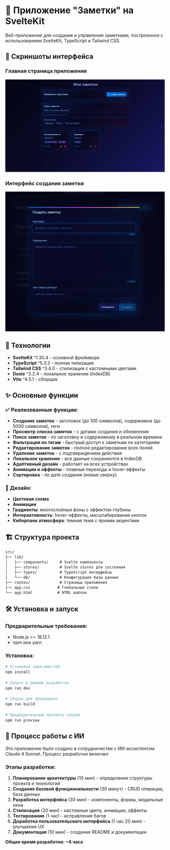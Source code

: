 # 📝 Приложение "Заметки" на SvelteKit

Веб-приложение для создания и управления заметками, построенное с использованием SvelteKit, TypeScript и Tailwind CSS.

## 📸 Скриншоты интерфейса

### Главная страница приложения
![Главная страница](Screenshot_1.png)

### Интерфейс создания заметки
![Создание заметки](Screenshot_2.png)

## 🚀 Технологии

- **SvelteKit** ^1.30.4 - основной фреймворк
- **TypeScript** ^5.3.3 - полная типизация
- **Tailwind CSS** ^3.4.0 - стилизация с кастомными цветами
- **Dexie** ^3.2.4 - локальное хранение (IndexDB)
- **Vite** ^4.5.1 - сборщик

## ✨ Основные функции

### ✅ Реализованные функции:

- **Создание заметок** - заголовок (до 100 символов), содержимое (до 5000 символов), теги
- **Просмотр списка заметок** - с датами создания и обновления
- **Поиск заметок** - по заголовку и содержимому в реальном времени
- **Фильтрация по тегам** - быстрый доступ к заметкам по категориям
- **Редактирование заметок** - полное редактирование всех полей
- **Удаление заметок** - с подтверждением действия
- **Локальное хранение** - все данные сохраняются в IndexDB
- **Адаптивный дизайн** - работает на всех устройствах
- **Анимации и эффекты** - плавные переходы и hover-эффекты
- **Сортировка** - по дате создания (новые сверху)

### 🎨 Дизайн:

- **Цветовая схема**
- **Анимации**
- **Градиенты**: многослойные фоны с эффектом глубины
- **Интерактивность**: hover-эффекты, масштабирование кнопок
- **Киберпанк атмосфера**: темная тема с яркими акцентами

## 🏗️ Структура проекта

```
src/
├── lib/
│   ├── components/     # Svelte компоненты
│   ├── stores/         # Svelte stores для состояния
│   ├── types/          # TypeScript интерфейсы
│   └── db/             # Конфигурация базы данных
├── routes/             # Страницы приложения
├── app.css            # Глобальные стили
└── app.html           # HTML шаблон
```

## 🛠️ Установка и запуск

### Предварительные требования:

- Node.js >= 18.12.1
- npm или yarn

### Установка:

```bash
# Установка зависимостей
npm install

# Запуск в режиме разработки
npm run dev

# Сборка для продакшена
npm run build

# Предварительный просмотр сборки
npm run preview
```

## 🤖 Процесс работы с ИИ

Это приложение было создано в сотрудничестве с ИИ-ассистентом Claude 4 Sonnet. Процесс разработки включал:

### Этапы разработки:

1. **Планирование архитектуры** (10 мин) - определение структуры проекта и технологий
2. **Создание базовой функциональности** (30 минут) - CRUD операции, база данных
3. **Разработка интерфейса** (30 мин) - компоненты, формы, модальные окна
4. **Стилизация** (20 мин) - кастомные цвета, анимации, эффекты
5. **Тестирование** (1 час) - исправление багов
6. **Доработка пользовательского интерфейса** (1 час 20 мин) - улучшение UX
7. **Документация** (10 мин) - создание README и документации

**Общее время разработки: ~4 часа**

